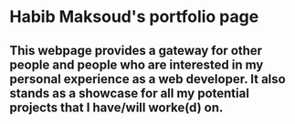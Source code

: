 # Habib Maksoud's portfolio page

## This webpage provides a gateway for other people and people who are interested in my personal experience as a web developer. It also stands as a showcase for all my potential projects that I have/will worke(d) on.

<!-- ## Table of Contents

- [Overview](#overview)
- [Built With](#built-with)
HTML and CSS, for now.
- [Features](#features)
- [Contact](#contact)
- [Acknowledgements](#acknowledgements)

## Overview -->

<!-- TODO: Add a screenshot of the live project.
    1. Link to a 'live demo.'
    2. Describe your overall experience in a couple of sentences.
    3. List a few specific technical things that you learned or improved on.
    4. Share any other tips or guidance for others attempting this or something similar.
 -->

<!-- ### Built With -->

<!-- TODO: List any MAJOR libraries/frameworks (e.g. React, Tailwind) with links to their homepages. -->

<!-- ## Features -->

<!-- TODO: List what specific 'user problems' that this application solves. -->

<!-- ## Contact -->

<!-- TODO: Include icons and links to your RELEVANT, PROFESSIONAL 'DEV-ORIENTED' social media. LinkedIn and dev.to are minimum. -->

<!-- ## Acknowledgements -->

<!-- TODO: List any blog posts, tutorials or plugins that you may have used to complete the project. Only list those that had a significant impact. Obviously, we all 'Google' stuff while working on our things, but maybe something in particular stood out as a 'major contributor' to your skill set for this project. -->
